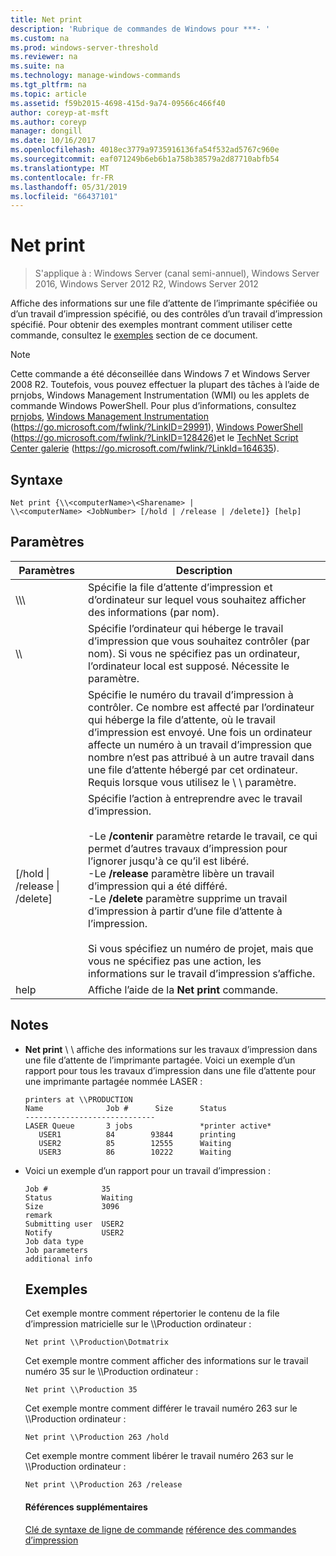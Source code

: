 ```yaml
---
title: Net print
description: 'Rubrique de commandes de Windows pour ***- '
ms.custom: na
ms.prod: windows-server-threshold
ms.reviewer: na
ms.suite: na
ms.technology: manage-windows-commands
ms.tgt_pltfrm: na
ms.topic: article
ms.assetid: f59b2015-4698-415d-9a74-09566c466f40
author: coreyp-at-msft
ms.author: coreyp
manager: dongill
ms.date: 10/16/2017
ms.openlocfilehash: 4018ec3779a9735916136fa54f532ad5767c960e
ms.sourcegitcommit: eaf071249b6eb6b1a758b38579a2d87710abfb54
ms.translationtype: MT
ms.contentlocale: fr-FR
ms.lasthandoff: 05/31/2019
ms.locfileid: "66437101"
---
```

# <a name="net-print"></a>Net print

>S'applique à : Windows Server (canal semi-annuel), Windows Server 2016, Windows Server 2012 R2, Windows Server 2012

Affiche des informations sur une file d’attente de l’imprimante spécifiée ou d’un travail d’impression spécifié, ou des contrôles d’un travail d’impression spécifié.
Pour obtenir des exemples montrant comment utiliser cette commande, consultez le [exemples](#BKMK_examples) section de ce document.
> [!NOTE]
> Cette commande a été déconseillée dans Windows 7 et Windows Server 2008 R2. Toutefois, vous pouvez effectuer la plupart des tâches à l’aide de prnjobs, Windows Management Instrumentation (WMI) ou les applets de commande Windows PowerShell. Pour plus d’informations, consultez [prnjobs](prnjobs.md), [Windows Management Instrumentation](https://go.microsoft.com/fwlink/?LinkID=29991) (https://go.microsoft.com/fwlink/?LinkID=29991), [Windows PowerShell](https://go.microsoft.com/fwlink/?LinkID=128426) (https://go.microsoft.com/fwlink/?LinkID=128426)et le [TechNet Script Center galerie](https://go.microsoft.com/fwlink/?LinkId=164635) (https://go.microsoft.com/fwlink/?LinkId=164635).
> ## <a name="syntax"></a>Syntaxe
> ```
> Net print {\\<computerName>\<Sharename> | 
> \\<computerName> <JobNumber> [/hold | /release | /delete]} [help]
> ```
> ## <a name="parameters"></a>Paramètres
> 
> |               Paramètres               |                                                                                                                                                                                                                     Description                                                                                                                                                                                                                      |
> |----------------------------------------|------------------------------------------------------------------------------------------------------------------------------------------------------------------------------------------------------------------------------------------------------------------------------------------------------------------------------------------------------------------------------------------------------------------------------------------------------|
> |    \\\\<computerName>\\<Sharename>     |                                                                                                                                                                            Spécifie la file d’attente d’impression et d’ordinateur sur lequel vous souhaitez afficher des informations (par nom).                                                                                                                                                                             |
> |           \\\\<computerName>           |                                                                                                                                 Spécifie l’ordinateur qui héberge le travail d’impression que vous souhaitez contrôler (par nom). Si vous ne spécifiez pas un ordinateur, l’ordinateur local est supposé. Nécessite le <JobNumber> paramètre.                                                                                                                                  |
> |              <JobNumber>               |                                             Spécifie le numéro du travail d’impression à contrôler. Ce nombre est affecté par l’ordinateur qui héberge la file d’attente, où le travail d’impression est envoyé. Une fois un ordinateur affecte un numéro à un travail d’impression que nombre n’est pas attribué à un autre travail dans une file d’attente hébergé par cet ordinateur. Requis lorsque vous utilisez le \\ \\ <computerName> paramètre.                                             |
> | [/hold &#124; /release &#124; /delete] | Spécifie l’action à entreprendre avec le travail d’impression.<br /><br />-Le **/contenir** paramètre retarde le travail, ce qui permet d’autres travaux d’impression pour l’ignorer jusqu'à ce qu’il est libéré.<br />-Le **/release** paramètre libère un travail d’impression qui a été différé.<br />-Le **/delete** paramètre supprime un travail d’impression à partir d’une file d’attente à l’impression.<br /><br />Si vous spécifiez un numéro de projet, mais que vous ne spécifiez pas une action, les informations sur le travail d’impression s’affiche. |
> |                  help                  |                                                                                                                                                                                                     Affiche l’aide de la **Net print** commande.                                                                                                                                                                                                     |
> 
> ## <a name="remarks"></a>Notes
> - **Net print** \\ \\ <computerName> affiche des informations sur les travaux d’impression dans une file d’attente de l’imprimante partagée. Voici un exemple d’un rapport pour tous les travaux d’impression dans une file d’attente pour une imprimante partagée nommée LASER :
>   ```
>   printers at \\PRODUCTION
>   Name              Job #      Size      Status
>   -----------------------------
>   LASER Queue       3 jobs               *printer active*
>      USER1          84        93844      printing
>      USER2          85        12555      Waiting
>      USER3          86        10222      Waiting
>   ```
> - Voici un exemple d’un rapport pour un travail d’impression :
>   ```
>   Job #            35
>   Status           Waiting
>   Size             3096
>   remark
>   Submitting user  USER2
>   Notify           USER2
>   Job data type
>   Job parameters
>   additional info
>   ```
>   ## <a name="BKMK_examples"></a>Exemples
>   Cet exemple montre comment répertorier le contenu de la file d’impression matricielle sur le \\\Production ordinateur :
>   ```
>   Net print \\Production\Dotmatrix 
>   ```
>   Cet exemple montre comment afficher des informations sur le travail numéro 35 sur le \\\Production ordinateur :
>   ```
>   Net print \\Production 35 
>   ```
>   Cet exemple montre comment différer le travail numéro 263 sur le \\\Production ordinateur :
>   ```
>   Net print \\Production 263 /hold 
>   ```
>   Cet exemple montre comment libérer le travail numéro 263 sur le \\\Production ordinateur :
>   ```
>   Net print \\Production 263 /release 
>   ```
>   #### <a name="additional-references"></a>Références supplémentaires
>   [Clé de syntaxe de ligne de commande](command-line-syntax-key.md)
>   [référence des commandes d’impression](print-command-reference.md)
